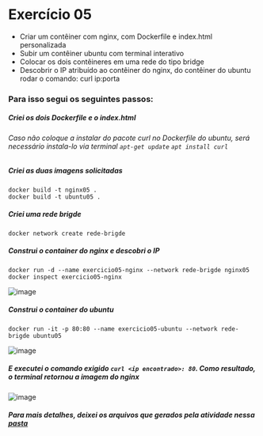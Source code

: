 # Exercício 05
- Criar um contêiner com nginx, com Dockerfile e index.html personalizada
- Subir um contêiner ubuntu com terminal interativo
- Colocar os dois contêineres em uma rede do tipo bridge
- Descobrir o IP atribuído ao contêiner do nginx, do contêiner do ubuntu rodar o comando: curl ip:porta
### Para isso segui os seguintes passos:
##### Criei os dois Dockerfile e o index.html
###### Caso não coloque a instalar do pacote curl no Dockerfile do ubuntu, será necessário instala-lo via terminal `apt-get update` `apt install curl`

##### Criei as duas imagens solicitadas
```
docker build -t nginx05 .
docker build -t ubuntu05 .
```
##### Criei uma rede brigde
```
docker network create rede-brigde
```
##### Construi o container do nginx e descobri o IP
```
docker run -d --name exercicio05-nginx --network rede-brigde nginx05
docker inspect exercicio05-nginx
```
![image](https://github.com/BiancaMalta/Docker/assets/92928037/11cc3803-ef89-431b-ad02-c381e26491d6)

##### Construi o container do ubuntu
```
docker run -it -p 80:80 --name exercicio05-ubuntu --network rede-brigde ubuntu05
```
![image](https://github.com/BiancaMalta/Docker/assets/92928037/9638e351-2ff0-4203-afc2-088cb01106c4)
##### E executei o comando exigido `curl <ip encontrado>: 80`. Como resultado, o terminal retornou a imagem do nginx
![image](https://github.com/BiancaMalta/Docker/assets/92928037/5c6234d6-01f2-404e-8a4c-e95c064a51ea)

##### Para mais detalhes, deixei os arquivos que gerados pela atividade nessa [pasta](https://github.com/BiancaMalta/Docker/tree/main/exerc%C3%ADcios/exerc%C3%ADcio-05)

